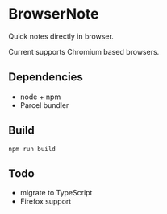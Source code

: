 # BrowserNote

Quick notes directly in browser.

Current supports Chromium based browsers.

## Dependencies

* node + npm
* Parcel bundler

## Build

```
npm run build
```

## Todo

* migrate to TypeScript
* Firefox support
